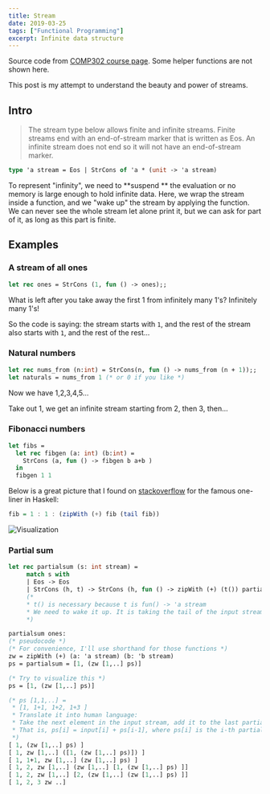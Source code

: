 ```yaml
---
title: Stream
date: 2019-03-25
tags: ["Functional Programming"]
excerpt: Infinite data structure
---
```


Source code from [COMP302 course page](https://www.cs.mcgill.ca/~prakash/Courses/302/Notes/streams.ml). Some helper functions are not shown here.

This post is my attempt to understand the beauty and power of streams.

## Intro

> The stream type below allows finite and infinite streams. Finite streams end with an
> end-of-stream marker that is written as Eos. An infinite stream does not end so it will not have an end-of-stream marker.

```ocaml
type 'a stream = Eos | StrCons of 'a * (unit -> 'a stream)
```

To represent "infinity", we need to **suspend ** the evaluation or no memory is large enough to hold infinite data. Here, we wrap the stream inside a function, and we "wake up" the stream by applying the function. We can never see the whole stream let alone print it, but we can ask for part of it, as long as this part is finite.

## Examples

### A stream of all ones

```ocaml
let rec ones = StrCons (1, fun () -> ones);;
```

What is left after you take away the first 1 from infinitely many 1's? Infinitely many 1's!

So the code is saying: the stream starts with `1`, and the rest of the stream also starts with `1`, and the rest of the rest...

### Natural numbers

```ocaml
let rec nums_from (n:int) = StrCons(n, fun () -> nums_from (n + 1));;
let naturals = nums_from 1 (* or 0 if you like *)
```

Now we have 1,2,3,4,5...

Take out 1, we get an infinite stream starting from 2, then 3, then...

### Fibonacci numbers

```ocaml
let fibs =
  let rec fibgen (a: int) (b:int) =
  	StrCons (a, fun () -> fibgen b a+b )
  in
  fibgen 1 1
```

Below is a great picture that I found on [stackoverflow](https://stackoverflow.com/a/37243672/9407207) for the famous one-liner in Haskell:

```haskell
fib = 1 : 1 : (zipWith (+) fib (tail fib))
```

![Visualization](https://i.stack.imgur.com/VheDF.png)

### Partial sum

```ocaml
let rec partialsum (s: int stream) =
	 match s with
	 | Eos -> Eos
	 | StrCons (h, t) -> StrCons (h, fun () -> zipWith (+) (t()) partialsum s)
	 (*
	 * t() is necessary because t is fun() -> 'a stream
	 * We need to wake it up. It is taking the tail of the input stream
	 *)
```

```ocaml
partialsum ones:
(* pseudocode *)
(* For convenience, I'll use shorthand for those functions *)
zw = zipWith (+) (a: 'a stream) (b: 'b stream)
ps = partialsum = [1, (zw [1,..] ps)]

(* Try to visualize this *)
ps = [1, (zw [1,..] ps)]

(* ps [1,1,..] =
 * [1, 1+1, 1+2, 1+3 ]
 * Translate it into human language:
 * Take the next element in the input stream, add it to the last partial sum
 * That is, ps[i] = input[i] + ps[i-1], where ps[i] is the i-th partial sum
 *)
[ 1, (zw [1,..] ps) ]
[ 1, zw [1,..] ([1, (zw [1,..] ps)]) ]
[ 1, 1+1, zw [1,..] (zw [1,..] ps) ]
[ 1, 2, zw [1,..] (zw [1,..] [1, (zw [1,..] ps) ]]
[ 1, 2, zw [1,..] [2, (zw [1,..] (zw [1,..] ps) ]]
[ 1, 2, 3 zw ..]
```
